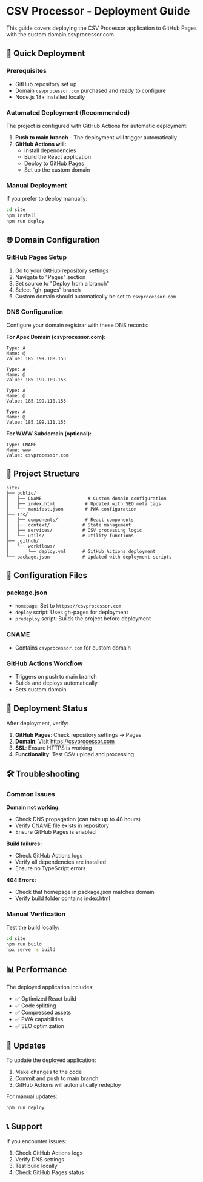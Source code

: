 # CSV Processor - Deployment Guide

This guide covers deploying the CSV Processor application to GitHub Pages with the custom domain csvprocessor.com.

## 🚀 Quick Deployment

### Prerequisites

- GitHub repository set up
- Domain `csvprocessor.com` purchased and ready to configure
- Node.js 18+ installed locally

### Automated Deployment (Recommended)

The project is configured with GitHub Actions for automatic deployment:

1. **Push to main branch** - The deployment will trigger automatically
2. **GitHub Actions will:**
   - Install dependencies
   - Build the React application
   - Deploy to GitHub Pages
   - Set up the custom domain

### Manual Deployment

If you prefer to deploy manually:

```bash
cd site
npm install
npm run deploy
```

## 🌐 Domain Configuration

### GitHub Pages Setup

1. Go to your GitHub repository settings
2. Navigate to "Pages" section
3. Set source to "Deploy from a branch"
4. Select "gh-pages" branch
5. Custom domain should automatically be set to `csvprocessor.com`

### DNS Configuration

Configure your domain registrar with these DNS records:

**For Apex Domain (csvprocessor.com):**

```
Type: A
Name: @
Value: 185.199.108.153
```

```
Type: A
Name: @
Value: 185.199.109.153
```

```
Type: A
Name: @
Value: 185.199.110.153
```

```
Type: A
Name: @
Value: 185.199.111.153
```

**For WWW Subdomain (optional):**

```
Type: CNAME
Name: www
Value: csvprocessor.com
```

## 📁 Project Structure

```
site/
├── public/
│   ├── CNAME                 # Custom domain configuration
│   ├── index.html           # Updated with SEO meta tags
│   └── manifest.json        # PWA configuration
├── src/
│   ├── components/          # React components
│   ├── context/            # State management
│   ├── services/           # CSV processing logic
│   └── utils/              # Utility functions
├── .github/
│   └── workflows/
│       └── deploy.yml      # GitHub Actions deployment
└── package.json            # Updated with deployment scripts
```

## 🔧 Configuration Files

### package.json

- `homepage`: Set to `https://csvprocessor.com`
- `deploy` script: Uses gh-pages for deployment
- `predeploy` script: Builds the project before deployment

### CNAME

- Contains `csvprocessor.com` for custom domain

### GitHub Actions Workflow

- Triggers on push to main branch
- Builds and deploys automatically
- Sets custom domain

## 🚦 Deployment Status

After deployment, verify:

1. **GitHub Pages**: Check repository settings → Pages
2. **Domain**: Visit https://csvprocessor.com
3. **SSL**: Ensure HTTPS is working
4. **Functionality**: Test CSV upload and processing

## 🛠 Troubleshooting

### Common Issues

**Domain not working:**

- Check DNS propagation (can take up to 48 hours)
- Verify CNAME file exists in repository
- Ensure GitHub Pages is enabled

**Build failures:**

- Check GitHub Actions logs
- Verify all dependencies are installed
- Ensure no TypeScript errors

**404 Errors:**

- Check that homepage in package.json matches domain
- Verify build folder contains index.html

### Manual Verification

Test the build locally:

```bash
cd site
npm run build
npx serve -s build
```

## 📊 Performance

The deployed application includes:

- ✅ Optimized React build
- ✅ Code splitting
- ✅ Compressed assets
- ✅ PWA capabilities
- ✅ SEO optimization

## 🔄 Updates

To update the deployed application:

1. Make changes to the code
2. Commit and push to main branch
3. GitHub Actions will automatically redeploy

For manual updates:

```bash
npm run deploy
```

## 📞 Support

If you encounter issues:

1. Check GitHub Actions logs
2. Verify DNS settings
3. Test build locally
4. Check GitHub Pages status
